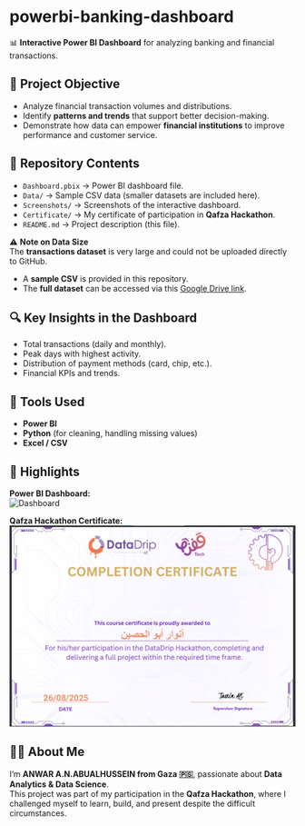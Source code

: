 # powerbi-banking-dashboard
📊 **Interactive Power BI Dashboard** for analyzing banking and financial transactions.  

## 🎯 Project Objective  
- Analyze financial transaction volumes and distributions.  
- Identify **patterns and trends** that support better decision-making.  
- Demonstrate how data can empower **financial institutions** to improve performance and customer service.  

## 📂 Repository Contents  
- `Dashboard.pbix` → Power BI dashboard file.  
- `Data/` → Sample CSV data (smaller datasets are included here).  
- `Screenshots/` → Screenshots of the interactive dashboard.  
- `Certificate/` → My certificate of participation in **Qafza Hackathon**.  
- `README.md` → Project description (this file).  

⚠️ **Note on Data Size**  
The **transactions dataset** is very large and could not be uploaded directly to GitHub.  
- A **sample CSV** is provided in this repository.  
- The **full dataset** can be accessed via this [Google Drive link](https://drive.google.com/drive/u/0/folders/1b7TreyvR3QfFdEVrRznSo0ySlHDCAhAG).  

## 🔍 Key Insights in the Dashboard  
- Total transactions (daily and monthly).  
- Peak days with highest activity.  
- Distribution of payment methods (card, chip, etc.).  
- Financial KPIs and trends.  

## 🚀 Tools Used  
- **Power BI**  
- **Python** (for cleaning, handling missing values)  
- **Excel / CSV**  

## 📸 Highlights

**Power BI Dashboard:**  
![Dashboard](Screenshots/dashboard_overview.png)  

**Qafza Hackathon Certificate:**  
![Certificate](Screenshots/certificate.png)  
## 👩‍💻 About Me  
I’m **ANWAR A.N.ABUALHUSSEIN from Gaza 🇵🇸**, passionate about **Data Analytics & Data Science**.  
This project was part of my participation in the **Qafza Hackathon**, where I challenged myself to learn, build, and present despite the difficult circumstances.  

